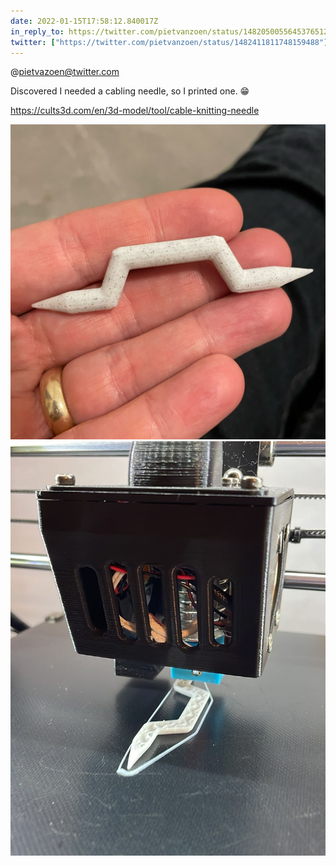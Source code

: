 ```yaml
---
date: 2022-01-15T17:58:12.840017Z
in_reply_to: https://twitter.com/pietvanzoen/status/1482050055645376512?s=20
twitter: ["https://twitter.com/pietvanzoen/status/1482411811748159488"]
---
```

@pietvazoen@twitter.com

Discovered I needed a cabling needle, so I printed one. 😁

https://cults3d.com/en/3d-model/tool/cable-knitting-needle

![](/media/16F461F8-814A-46E9-8D73-3A4C86357DDB.jpeg)
![](/media/3ED6B74F-B8D6-44EE-9D99-C65DA597D3F1.jpeg)

